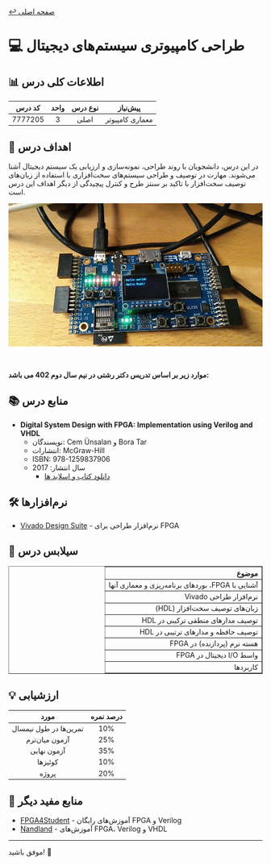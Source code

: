 [↩️ صفحه اصلی](/README.md)

# 💻 طراحی کامپیوتری سیستم‌های دیجیتال

## 📊 اطلاعات کلی درس
<div align="center">

| کد درس | واحد | نوع درس | پیش‌نیاز |
|:------:|:----:|:-------:|:--------:|
| 7777205 |  3   | اصلی   | معماری کامپیوتر |

</div>

## 🎯 اهداف درس
در این درس، دانشجویان با روند طراحی، نمونه‌سازی و ارزیابی یک سیستم دیجیتال آشنا می‌شوند. مهارت در توصیف و طراحی سیستم‌های سخت‌افزاری با استفاده از زبان‌های توصیف سخت‌افزار با تاکید بر سنتز طرح و کنترل پیچیدگی از دیگر اهداف این درس است.


![gif](./تصاویر/gif.gif)

<br>

**موارد زیر بر اساس تدریس دکتر رشتی در نیم سال دوم 402 می باشد:**

## 📚 منابع درس
- **Digital System Design with FPGA: Implementation using Verilog and VHDL**
  - نویسندگان: Cem Ünsalan و Bora Tar
  - انتشارات: McGraw-Hill
  - ISBN: 978-1259837906
  - سال انتشار: 2017
      - [دانلود کتاب و اسلاید ها](./منابع/)

## 🛠️ نرم‌افزارها
- [Vivado Design Suite](https://www.xilinx.com/products/design-tools/vivado.html) - نرم‌افزار طراحی برای FPGA

## 📅 سیلابس درس
<div align="center" style="direction: rtl">
    <table border="1" style="text-align: right;">
        <thead>
            <tr>
                <th>موضوع</th>
            </tr>
        </thead>
        <tbody>
            <tr>
                <td>آشنایی با FPGA، بوردهای برنامه‌ریزی و معماری آنها</td>
            </tr>
            <tr>
                <td>نرم‌افزار طراحی Vivado</td>
            </tr>
            <tr>
                <td>زبان‌های توصیف سخت‌افزار (HDL)</td>
            </tr>
            <tr>
                <td>توصیف مدارهای منطقی ترکیبی در HDL</td>
            </tr>
            <tr>
                <td>توصیف حافظه و مدارهای ترتیبی در HDL</td>
            </tr>
            <tr>
                <td>هسته نرم (پردازنده) در FPGA</td>
            </tr>
            <tr>
                <td>واسط I/O دیجیتال در FPGA</td>
            </tr>
            <tr>
                <td>کاربردها</td>
            </tr>
        </tbody>
    </table>
</div>



## 💡 ارزشیابی
<div align="center">

| مورد | درصد نمره |
|:----:|:---------:|
| تمرین‌ها در طول نیمسال | 10% |
| آزمون میان‌ترم | 25% |
| آزمون نهایی | 35% |
| کوئیزها | 10% |
| پروژه | 20% |

</div>

## 🔗 منابع مفید دیگر
- [FPGA4Student](https://www.fpga4student.com/) - آموزش‌های رایگان FPGA و Verilog
- [Nandland](https://www.nandland.com/) - آموزش‌های FPGA، Verilog و VHDL

---

موفق باشید! 🚀